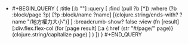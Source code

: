 - #+BEGIN_QUERY
  {
  :title [:b ""]
  :query [
   :find (pull ?b [*])
         :where
         (?b :block/page ?p)
         [?p :block/name ?name]
         [(clojure.string/ends-with? ?name "/地方權力大小")]
  ]
  :breadcrumb-show? false
  :view (fn [result]
         [:div.flex.flex-col
          (for [page result]
            [:a 
                 {:href (str "#/page/" page)} 
                 (clojure.string/capitalize page)
            ]
           )
         ])
  }
  #+END_QUERY